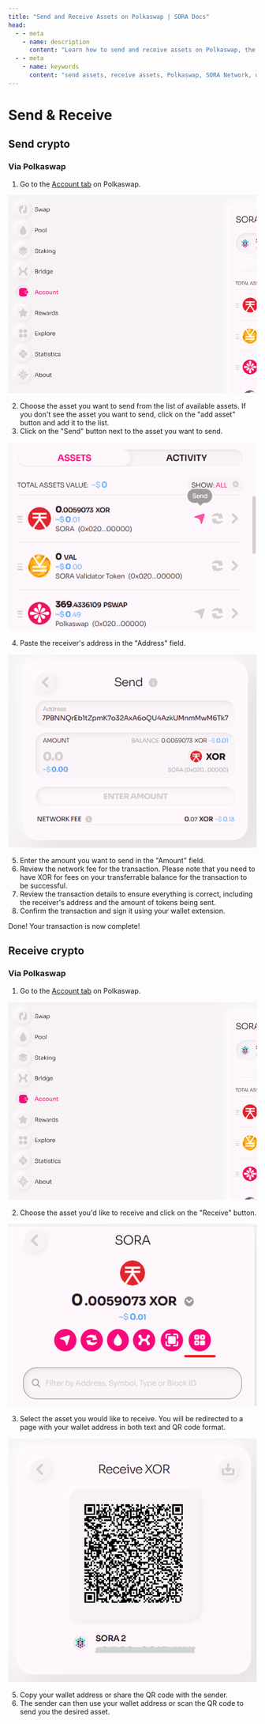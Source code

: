 ```yaml
---
title: "Send and Receive Assets on Polkaswap | SORA Docs"
head:
  - - meta
    - name: description
      content: "Learn how to send and receive assets on Polkaswap, the decentralized exchange of the SORA Network. Discover the step-by-step process to transfer assets securely between wallets, explore the available options for asset selection and transaction fees, and ensure smooth and efficient asset transfers on Polkaswap."
  - - meta
    - name: keywords
      content: "send assets, receive assets, Polkaswap, SORA Network, decentralized exchange, asset transfers, transaction fees"
---
```


# Send & Receive

## Send crypto

### Via Polkaswap

1. Go to the [Account tab](https://polkaswap.io/#/wallet) on Polkaswap.

![](.gitbook/assets/account-tab.png)

2. Choose the asset you want to send from the list of available assets. If you don't see the asset you want to send, click on the "add asset" button and add it to the list.
3. Click on the "Send" button next to the asset you want to send.

![](.gitbook/assets/polkaswap-send.png)

4. Paste the receiver's address in the "Address" field.

![](.gitbook/assets/polkaswap-send-address.png)

5. Enter the amount you want to send in the "Amount" field.
6. Review the network fee for the transaction. Please note that you need to have XOR for fees on your transferrable balance for the transaction to be successful.
7. Review the transaction details to ensure everything is correct, including the receiver's address and the amount of tokens being sent.
8. Confirm the transaction and sign it using your wallet extension.

Done! Your transaction is now complete!

## Receive crypto

### Via Polkaswap

1. Go to the [Account tab](https://polkaswap.io/#/wallet) on Polkaswap.

![](.gitbook/assets/account-tab.png)

2. Choose the asset you'd like to receive and click on the "Receive" button.

![](.gitbook/assets/polkaswap-receive-qr-code-button.png)

3. Select the asset you would like to receive. You will be redirected to a page with your wallet address in both text and QR code format.

![](.gitbook/assets/polkaswap-receive-qr-code.png)

5. Copy your wallet address or share the QR code with the sender.
6. The sender can then use your wallet address or scan the QR code to send you the desired asset.
